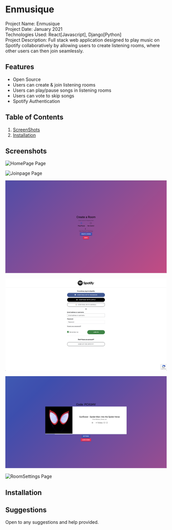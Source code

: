 # Enmusique
Project Name: Enmusique <br />
Project Date: January 2021 <br />
Technologies Used: React[Javascript], Django[Python]<br />
Project Description:
Full stack web application designed to play music on Spotify collaboratively by allowing users to create listening rooms, where other users can then join seamlessly.

## Features

* Open Source
* Users can create & join listening rooms
* Users can play/pause songs in listening rooms
* Users can vote to skip songs
* Spotify Authentication


## Table of Contents
1. [ScreenShots](#screenshots)
2. [Installation](#installation)

## Screenshots

![HomePage Page](enmusique/frontend/static/images/homepage.png "Homepage")

![Joinpage Page](enmusique/frontend/static/images/joinroompage.png "Homepage")

![Createroom Page](enmusique/frontend/static/images/createroompage.png "Homepage")

![SpotifyAuthentication Page](enmusique/frontend/static/images/spotifyauthentication.png "Homepage")

![InsideRoom Page](enmusique/frontend/static/images/insideroom.png "Homepage")

![RoomSettings Page](enmusique/frontend/static/images/updateRoomSettings.png "Homepage")

## Installation

## Suggestions
Open to any suggestions and help provided.
